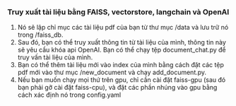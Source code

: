 ### Truy xuất tài liệu bằng FAISS, vectorstore, langchain và OpenAI
1. Nó sẽ lập chỉ mục các tài liệu pdf của bạn từ thư mục /data và lưu trữ nó trong /faiss_db.
2. Sau đó, bạn có thể truy xuất thông tin từ tài liệu của mình, thông tin này sẽ yêu cầu khóa api OpenAI.
Bạn có thể chạy tệp document_chat.py để truy vấn tài liệu của mình.
3. Bạn có thể thêm tài liệu mới vào index của mình bằng cách đặt các tệp pdf mới vào thư mục /new_document 
và chạy add_document.py.
4. Nếu bạn muốn chạy mọi thứ trên gpu, chỉ cần cài đặt faiss-gpu (sau đó bạn phải gỡ cài đặt faiss-cpu),
và đặt các phần nhúng vào gpu bằng cách xác định nó trong config.yaml